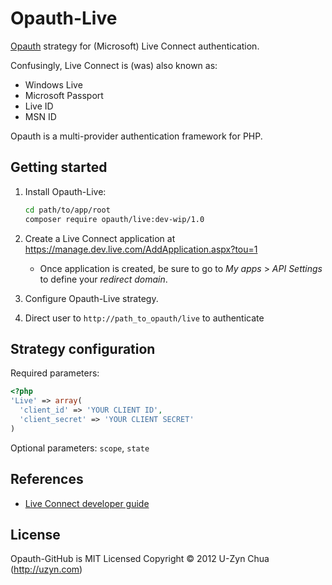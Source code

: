 Opauth-Live
================
[Opauth][1] strategy for  (Microsoft) Live Connect authentication.

Confusingly, Live Connect is (was) also known as:

- Windows Live
- Microsoft Passport
- Live ID
- MSN ID

Opauth is a multi-provider authentication framework for PHP.

Getting started
----------------
1. Install Opauth-Live:
   ```bash
   cd path/to/app/root
   composer require opauth/live:dev-wip/1.0
   ```

2. Create a Live Connect application at https://manage.dev.live.com/AddApplication.aspx?tou=1
   - Once application is created, be sure to go to _My apps_ > _API Settings_ to define your _redirect domain_.

3. Configure Opauth-Live strategy.

4. Direct user to `http://path_to_opauth/live` to authenticate


Strategy configuration
----------------------

Required parameters:

```php
<?php
'Live' => array(
  'client_id' => 'YOUR CLIENT ID',
  'client_secret' => 'YOUR CLIENT SECRET'
)
```
Optional parameters:
`scope`, `state`

References
------------
- [Live Connect developer guide](http://msdn.microsoft.com/en-us/library/live/hh243641)

License
---------
Opauth-GitHub is MIT Licensed
Copyright © 2012 U-Zyn Chua (http://uzyn.com)

[1]: https://github.com/uzyn/opauth